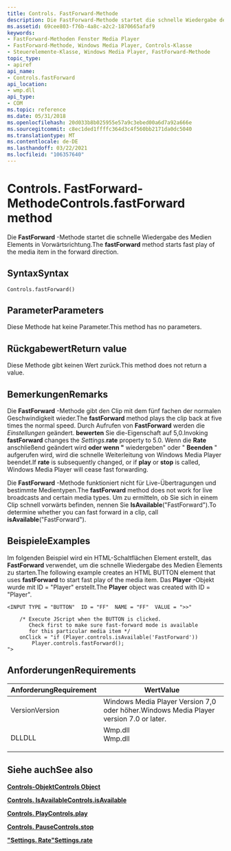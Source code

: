 ```yaml
---
title: Controls. FastForward-Methode
description: Die FastForward-Methode startet die schnelle Wiedergabe des Medien Elements in Vorwärtsrichtung. | Controls. FastForward-Methode
ms.assetid: 69cee803-f76b-4a8c-a2c2-1870665afaf9
keywords:
- FastForward-Methoden Fenster Media Player
- FastForward-Methode, Windows Media Player, Controls-Klasse
- Steuerelemente-Klasse, Windows Media Player, FastForward-Methode
topic_type:
- apiref
api_name:
- Controls.fastForward
api_location:
- wmp.dll
api_type:
- COM
ms.topic: reference
ms.date: 05/31/2018
ms.openlocfilehash: 20d033b8b025955e57a9c3ebed00a6d7a92a666e
ms.sourcegitcommit: c8ec1ded1ffffc364d3c4f560bb2171da0dc5040
ms.translationtype: MT
ms.contentlocale: de-DE
ms.lasthandoff: 03/22/2021
ms.locfileid: "106357640"
---
```

# <a name="controlsfastforward-method"></a><span data-ttu-id="29d82-107">Controls. FastForward-Methode</span><span class="sxs-lookup"><span data-stu-id="29d82-107">Controls.fastForward method</span></span>

<span data-ttu-id="29d82-108">Die **FastForward** -Methode startet die schnelle Wiedergabe des Medien Elements in Vorwärtsrichtung.</span><span class="sxs-lookup"><span data-stu-id="29d82-108">The **fastForward** method starts fast play of the media item in the forward direction.</span></span>

## <a name="syntax"></a><span data-ttu-id="29d82-109">Syntax</span><span class="sxs-lookup"><span data-stu-id="29d82-109">Syntax</span></span>


```JScript
Controls.fastForward()
```



## <a name="parameters"></a><span data-ttu-id="29d82-110">Parameter</span><span class="sxs-lookup"><span data-stu-id="29d82-110">Parameters</span></span>

<span data-ttu-id="29d82-111">Diese Methode hat keine Parameter.</span><span class="sxs-lookup"><span data-stu-id="29d82-111">This method has no parameters.</span></span>

## <a name="return-value"></a><span data-ttu-id="29d82-112">Rückgabewert</span><span class="sxs-lookup"><span data-stu-id="29d82-112">Return value</span></span>

<span data-ttu-id="29d82-113">Diese Methode gibt keinen Wert zurück.</span><span class="sxs-lookup"><span data-stu-id="29d82-113">This method does not return a value.</span></span>

## <a name="remarks"></a><span data-ttu-id="29d82-114">Bemerkungen</span><span class="sxs-lookup"><span data-stu-id="29d82-114">Remarks</span></span>

<span data-ttu-id="29d82-115">Die **FastForward** -Methode gibt den Clip mit dem fünf fachen der normalen Geschwindigkeit wieder.</span><span class="sxs-lookup"><span data-stu-id="29d82-115">The **fastForward** method plays the clip back at five times the normal speed.</span></span> <span data-ttu-id="29d82-116">Durch Aufrufen von **FastForward** werden die *Einstellungen* geändert. **bewerten** Sie die-Eigenschaft auf 5,0.</span><span class="sxs-lookup"><span data-stu-id="29d82-116">Invoking **fastForward** changes the *Settings*.**rate** property to 5.0.</span></span> <span data-ttu-id="29d82-117">Wenn die **Rate** anschließend geändert wird **oder wenn "** wiedergeben" oder " **Beenden** " aufgerufen wird, wird die schnelle Weiterleitung von Windows Media Player beendet.</span><span class="sxs-lookup"><span data-stu-id="29d82-117">If **rate** is subsequently changed, or if **play** or **stop** is called, Windows Media Player will cease fast forwarding.</span></span>

<span data-ttu-id="29d82-118">Die **FastForward** -Methode funktioniert nicht für Live-Übertragungen und bestimmte Medientypen.</span><span class="sxs-lookup"><span data-stu-id="29d82-118">The **fastForward** method does not work for live broadcasts and certain media types.</span></span> <span data-ttu-id="29d82-119">Um zu ermitteln, ob Sie sich in einem Clip schnell vorwärts befinden, nennen Sie **IsAvailable**("FastForward").</span><span class="sxs-lookup"><span data-stu-id="29d82-119">To determine whether you can fast forward in a clip, call **isAvailable**("FastForward").</span></span>

## <a name="examples"></a><span data-ttu-id="29d82-120">Beispiele</span><span class="sxs-lookup"><span data-stu-id="29d82-120">Examples</span></span>

<span data-ttu-id="29d82-121">Im folgenden Beispiel wird ein HTML-Schaltflächen Element erstellt, das **FastForward** verwendet, um die schnelle Wiedergabe des Medien Elements zu starten.</span><span class="sxs-lookup"><span data-stu-id="29d82-121">The following example creates an HTML BUTTON element that uses **fastForward** to start fast play of the media item.</span></span> <span data-ttu-id="29d82-122">Das **Player** -Objekt wurde mit ID = "Player" erstellt.</span><span class="sxs-lookup"><span data-stu-id="29d82-122">The **Player** object was created with ID = "Player".</span></span>


```JScript
<INPUT TYPE = "BUTTON"  ID = "FF"  NAME = "FF"  VALUE = ">>"  

    /* Execute JScript when the BUTTON is clicked. 
       Check first to make sure fast-forward mode is available
       for this particular media item */
    onClick = "if (Player.controls.isAvailable('FastForward'))
        Player.controls.fastForward();
">

```



## <a name="requirements"></a><span data-ttu-id="29d82-123">Anforderungen</span><span class="sxs-lookup"><span data-stu-id="29d82-123">Requirements</span></span>



| <span data-ttu-id="29d82-124">Anforderung</span><span class="sxs-lookup"><span data-stu-id="29d82-124">Requirement</span></span> | <span data-ttu-id="29d82-125">Wert</span><span class="sxs-lookup"><span data-stu-id="29d82-125">Value</span></span> |
|--------------------|------------------------------------------------------------------------------------|
| <span data-ttu-id="29d82-126">Version</span><span class="sxs-lookup"><span data-stu-id="29d82-126">Version</span></span><br/> | <span data-ttu-id="29d82-127">Windows Media Player Version 7,0 oder höher.</span><span class="sxs-lookup"><span data-stu-id="29d82-127">Windows Media Player version 7.0 or later.</span></span><br/>                              |
| <span data-ttu-id="29d82-128">DLL</span><span class="sxs-lookup"><span data-stu-id="29d82-128">DLL</span></span><br/>     | <dl> <span data-ttu-id="29d82-129"><dt>Wmp.dll</dt></span><span class="sxs-lookup"><span data-stu-id="29d82-129"><dt>Wmp.dll</dt></span></span> </dl> |



## <a name="see-also"></a><span data-ttu-id="29d82-130">Siehe auch</span><span class="sxs-lookup"><span data-stu-id="29d82-130">See also</span></span>

<dl> <dt>

[<span data-ttu-id="29d82-131">**Controls-Objekt**</span><span class="sxs-lookup"><span data-stu-id="29d82-131">**Controls Object**</span></span>](controls-object.md)
</dt> <dt>

[<span data-ttu-id="29d82-132">**Controls. IsAvailable**</span><span class="sxs-lookup"><span data-stu-id="29d82-132">**Controls.isAvailable**</span></span>](controls-isavailable.md)
</dt> <dt>

[<span data-ttu-id="29d82-133">**Controls. Play**</span><span class="sxs-lookup"><span data-stu-id="29d82-133">**Controls.play**</span></span>](controls-play.md)
</dt> <dt>

[<span data-ttu-id="29d82-134">**Controls. Pause**</span><span class="sxs-lookup"><span data-stu-id="29d82-134">**Controls.stop**</span></span>](controls-stop.md)
</dt> <dt>

[<span data-ttu-id="29d82-135">**"Settings. Rate"**</span><span class="sxs-lookup"><span data-stu-id="29d82-135">**Settings.rate**</span></span>](settings-rate.md)
</dt> </dl>

 

 





